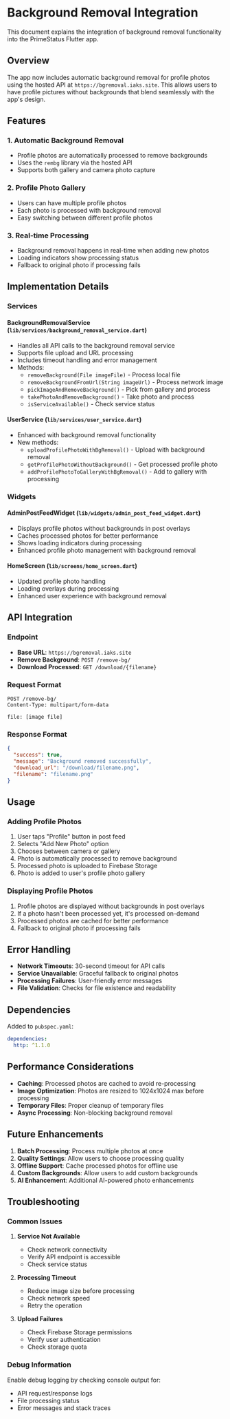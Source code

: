 # Background Removal Integration

This document explains the integration of background removal functionality into the PrimeStatus Flutter app.

## Overview

The app now includes automatic background removal for profile photos using the hosted API at `https://bgremoval.iaks.site`. This allows users to have profile pictures without backgrounds that blend seamlessly with the app's design.

## Features

### 1. Automatic Background Removal
- Profile photos are automatically processed to remove backgrounds
- Uses the `rembg` library via the hosted API
- Supports both gallery and camera photo capture

### 2. Profile Photo Gallery
- Users can have multiple profile photos
- Each photo is processed with background removal
- Easy switching between different profile photos

### 3. Real-time Processing
- Background removal happens in real-time when adding new photos
- Loading indicators show processing status
- Fallback to original photo if processing fails

## Implementation Details

### Services

#### BackgroundRemovalService (`lib/services/background_removal_service.dart`)
- Handles all API calls to the background removal service
- Supports file upload and URL processing
- Includes timeout handling and error management
- Methods:
  - `removeBackground(File imageFile)` - Process local file
  - `removeBackgroundFromUrl(String imageUrl)` - Process network image
  - `pickImageAndRemoveBackground()` - Pick from gallery and process
  - `takePhotoAndRemoveBackground()` - Take photo and process
  - `isServiceAvailable()` - Check service status

#### UserService (`lib/services/user_service.dart`)
- Enhanced with background removal functionality
- New methods:
  - `uploadProfilePhotoWithBgRemoval()` - Upload with background removal
  - `getProfilePhotoWithoutBackground()` - Get processed profile photo
  - `addProfilePhotoToGalleryWithBgRemoval()` - Add to gallery with processing

### Widgets

#### AdminPostFeedWidget (`lib/widgets/admin_post_feed_widget.dart`)
- Displays profile photos without backgrounds in post overlays
- Caches processed photos for better performance
- Shows loading indicators during processing
- Enhanced profile photo management with background removal

#### HomeScreen (`lib/screens/home_screen.dart`)
- Updated profile photo handling
- Loading overlays during processing
- Enhanced user experience with background removal

## API Integration

### Endpoint
- **Base URL**: `https://bgremoval.iaks.site`
- **Remove Background**: `POST /remove-bg/`
- **Download Processed**: `GET /download/{filename}`

### Request Format
```http
POST /remove-bg/
Content-Type: multipart/form-data

file: [image file]
```

### Response Format
```json
{
  "success": true,
  "message": "Background removed successfully",
  "download_url": "/download/filename.png",
  "filename": "filename.png"
}
```

## Usage

### Adding Profile Photos
1. User taps "Profile" button in post feed
2. Selects "Add New Photo" option
3. Chooses between camera or gallery
4. Photo is automatically processed to remove background
5. Processed photo is uploaded to Firebase Storage
6. Photo is added to user's profile photo gallery

### Displaying Profile Photos
1. Profile photos are displayed without backgrounds in post overlays
2. If a photo hasn't been processed yet, it's processed on-demand
3. Processed photos are cached for better performance
4. Fallback to original photo if processing fails

## Error Handling

- **Network Timeouts**: 30-second timeout for API calls
- **Service Unavailable**: Graceful fallback to original photos
- **Processing Failures**: User-friendly error messages
- **File Validation**: Checks for file existence and readability

## Dependencies

Added to `pubspec.yaml`:
```yaml
dependencies:
  http: ^1.1.0
```

## Performance Considerations

- **Caching**: Processed photos are cached to avoid re-processing
- **Image Optimization**: Photos are resized to 1024x1024 max before processing
- **Temporary Files**: Proper cleanup of temporary files
- **Async Processing**: Non-blocking background removal

## Future Enhancements

1. **Batch Processing**: Process multiple photos at once
2. **Quality Settings**: Allow users to choose processing quality
3. **Offline Support**: Cache processed photos for offline use
4. **Custom Backgrounds**: Allow users to add custom backgrounds
5. **AI Enhancement**: Additional AI-powered photo enhancements

## Troubleshooting

### Common Issues

1. **Service Not Available**
   - Check network connectivity
   - Verify API endpoint is accessible
   - Check service status

2. **Processing Timeout**
   - Reduce image size before processing
   - Check network speed
   - Retry the operation

3. **Upload Failures**
   - Check Firebase Storage permissions
   - Verify user authentication
   - Check storage quota

### Debug Information

Enable debug logging by checking console output for:
- API request/response logs
- File processing status
- Error messages and stack traces 
